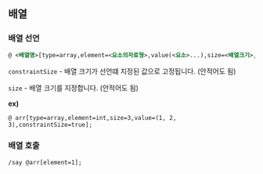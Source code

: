 ## 배열

### 배열 선언
```xml
@ <배열명>[type=array,element=<요소의자료형>,value(<요소>...),size=<배열크기>,constraintSize=true];
```
`constraintSize` - 배열 크기가 선언떄 지정된 값으로 고정됩니다. (안적어도 됨)

`size` - 배열 크기를 지정합니다. (안적어도 됨)

**ex)**
```k
@ arr[type=array,element=int,size=3,value=(1, 2, 3),constraintSize=true];
```

### 배열 호출
```k
/say @arr[element=1];
```
